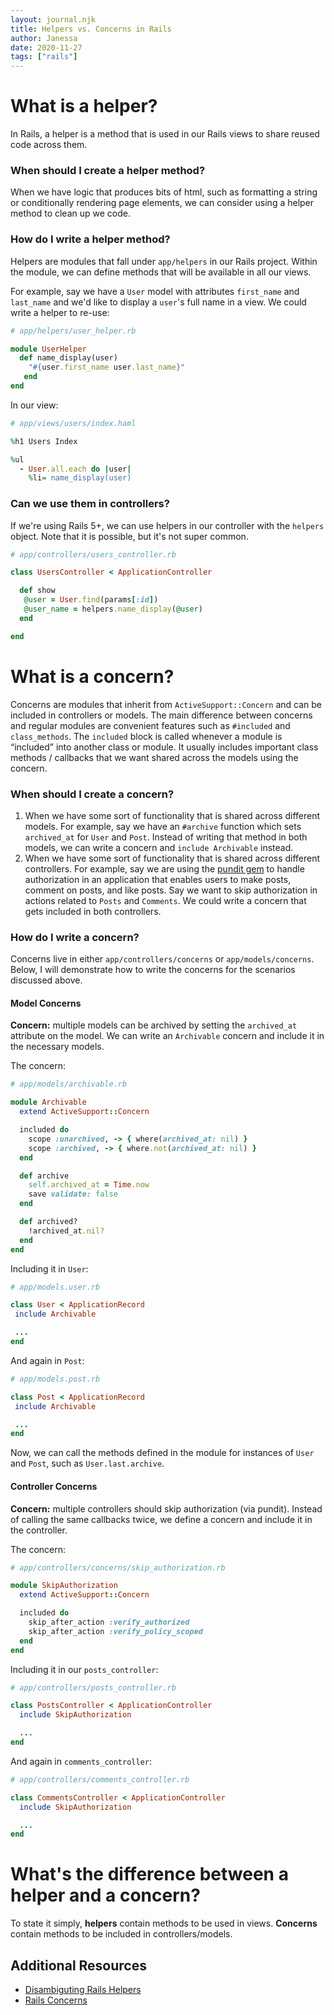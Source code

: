 ```yaml
---
layout: journal.njk
title: Helpers vs. Concerns in Rails
author: Janessa
date: 2020-11-27
tags: ["rails"]
---
```


# What is a helper?

In Rails, a helper is a method that is used in our Rails views to share reused code across them.

### When should I create a helper method?

When we have logic that produces bits of html, such as formatting a string or conditionally rendering page elements, we can consider using a helper method to clean up we code.

### How do I write a helper method?

Helpers are modules that fall under `app/helpers` in our Rails project. Within the module, we can define methods that will be available in all our views.

For example, say we have a `User` model with attributes `first_name` and `last_name` and we'd like to display a `user`'s full name in a view. We could write a helper to re-use:

```ruby
# app/helpers/user_helper.rb

module UserHelper
  def name_display(user)
    "#{user.first_name user.last_name}"
   end
end

```

In our view:

```ruby
# app/views/users/index.haml

%h1 Users Index

%ul
  - User.all.each do |user|
    %li= name_display(user)

```

### Can we use them in controllers?

If we're using Rails 5+, we can use helpers in our controller with the `helpers` object. Note that it is possible, but it's not super common.

```ruby
# app/controllers/users_controller.rb

class UsersController < ApplicationController

  def show
   @user = User.find(params[:id])
   @user_name = helpers.name_display(@user)
  end

end

```

# What is a concern?

Concerns are modules that inherit from `ActiveSupport::Concern` and can be included in controllers or models. The main difference between concerns and regular modules are convenient features such as `#included` and `class_methods`. The `included` block is called whenever a module is “included” into another class or module. It usually includes important class methods / callbacks that we want shared across the models using the concern.

### When should I create a concern?

1. When we have some sort of functionality that is shared across different models. For example, say we have an `#archive` function which sets `archived_at` for `User` and `Post`. Instead of writing that method in both models, we can write a concern and `include Archivable` instead.
2. When we have some sort of functionality that is shared across different controllers. For example, say we are using the [pundit gem](https://github.com/varvet/pundit) to handle authorization in an application that enables users to make posts, comment on posts, and like posts. Say we want to skip authorization in actions related to `Posts` and `Comments`. We could write a concern that gets included in both controllers.

### How do I write a concern?

Concerns live in either `app/controllers/concerns` or `app/models/concerns`.
Below, I will demonstrate how to write the concerns for the scenarios discussed above.

#### Model Concerns

**Concern:** multiple models can be archived by setting the `archived_at` attribute on the model. We can write an `Archivable` concern and include it in the necessary models.

The concern:

```ruby
# app/models/archivable.rb

module Archivable
  extend ActiveSupport::Concern

  included do
    scope :unarchived, -> { where(archived_at: nil) }
    scope :archived, -> { where.not(archived_at: nil) }
  end

  def archive
    self.archived_at = Time.now
    save validate: false
  end

  def archived?
    !archived_at.nil?
  end
end

```

Including it in `User`:

```ruby
# app/models.user.rb

class User < ApplicationRecord
 include Archivable

 ...
end

```

And again in `Post`:

```ruby
# app/models.post.rb

class Post < ApplicationRecord
 include Archivable

 ...
end

```

Now, we can call the methods defined in the module for instances of `User` and `Post`, such as `User.last.archive`.

#### Controller Concerns

**Concern:** multiple controllers should skip authorization (via pundit). Instead of calling the same callbacks twice, we define a concern and include it in the controller.

The concern:

```ruby
# app/controllers/concerns/skip_authorization.rb

module SkipAuthorization
  extend ActiveSupport::Concern

  included do
    skip_after_action :verify_authorized
    skip_after_action :verify_policy_scoped
  end
end

```

Including it in our `posts_controller`:

```ruby
# app/controllers/posts_controller.rb

class PostsController < ApplicationController
  include SkipAuthorization

  ...
end

```

And again in `comments_controller`:

```ruby
# app/controllers/comments_controller.rb

class CommentsController < ApplicationController
  include SkipAuthorization

  ...
end

```

# What's the difference between a helper and a concern?

To state it simply, **helpers** contain methods to be used in views. **Concerns** contain methods to be included in controllers/models.

## Additional Resources

- [Disambiguting Rails Helpers](https://thoughtbot.com/blog/disambiguate-rails-helpers)
- [Rails Concerns](https://api.rubyonrails.org/classes/ActiveSupport/Concern.html)
